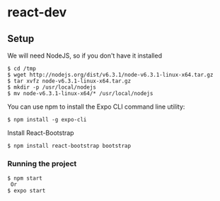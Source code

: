 # react-dev
## Setup

We will need NodeJS, so if you don't have it installed

    $ cd /tmp
    $ wget http://nodejs.org/dist/v6.3.1/node-v6.3.1-linux-x64.tar.gz
    $ tar xvfz node-v6.3.1-linux-x64.tar.gz
    $ mkdir -p /usr/local/nodejs
    $ mv node-v6.3.1-linux-x64/* /usr/local/nodejs
    
You can use npm to install the Expo CLI command line utility:

    $ npm install -g expo-cli
    
Install React-Bootstrap    
    
    $ npm install react-bootstrap bootstrap

### Running the project
    $ npm start
     Or
    $ expo start
